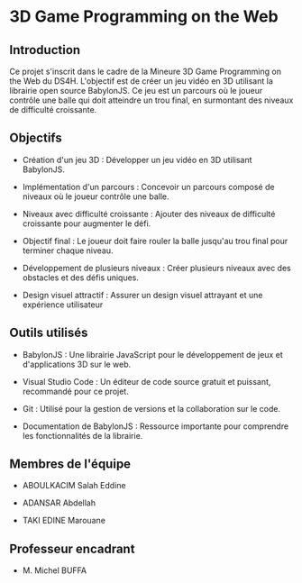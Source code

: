 # 3D Game Programming on the Web
## Introduction

Ce projet s'inscrit dans le cadre de la Mineure 3D Game Programming on the Web du DS4H. L'objectif est de créer un jeu vidéo en 3D utilisant la librairie open source BabylonJS. Ce jeu est un parcours où le joueur contrôle une balle qui doit atteindre un trou final, en surmontant des niveaux de difficulté croissante.
## Objectifs

- Création d'un jeu 3D : Développer un jeu vidéo en 3D utilisant BabylonJS.

- Implémentation d'un parcours : Concevoir un parcours composé de niveaux où le joueur contrôle une balle.

- Niveaux avec difficulté croissante : Ajouter des niveaux de difficulté croissante pour augmenter le défi.

- Objectif final : Le joueur doit faire rouler la balle jusqu'au trou final pour terminer chaque niveau.

- Développement de plusieurs niveaux : Créer plusieurs niveaux avec des obstacles et des défis uniques.

- Design visuel attractif : Assurer un design visuel attrayant et une expérience utilisateur 

## Outils utilisés
- BabylonJS : Une librairie JavaScript pour le développement de jeux et d'applications 3D sur le web.

- Visual Studio Code : Un éditeur de code source gratuit et puissant, recommandé pour ce projet.

- Git : Utilisé pour la gestion de versions et la collaboration sur le code.

- Documentation de BabylonJS : Ressource importante pour comprendre les fonctionnalités de la librairie.

## Membres de l'équipe
* ABOULKACIM Salah Eddine

* ADANSAR Abdellah

* TAKI EDINE Marouane
## Professeur encadrant

* M. Michel BUFFA